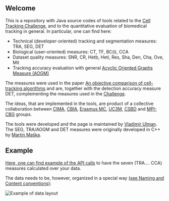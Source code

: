 Welcome
-------
This is a repository with Java source codes of tools related to the [Cell Tracking Challenge](http://www.celltrackingchallenge.net), and to the quantitative evaluation of biomedical tracking in general.
In particular, one can find here:

* Technical (developer-oriented) tracking and segmentation measures: TRA, SEG, DET
* Biological (user-oriented) measures: CT, TF, BC(i), CCA
* Dataset quality measures: SNR, CR, Hetb, Heti, Res, Sha, Den, Cha, Ove, Mit
* Tracking accuracy evaluation with general [Acyclic Oriented Graphs Measure (AOGM)](http://journals.plos.org/plosone/article?id=10.1371/journal.pone.0144959)

The measures were used in the paper [An objective comparison of cell-tracking algorithms](http://dx.doi.org/10.1038/nmeth.4473) and are,
together with the detection accuracy measure DET, complementing the measures used in the [Challenge](http://www.celltrackingchallenge.net).

The ideas, that are implemented in the tools, are product of a collective collaboration between [CIMA](http://www.cima.es),
[CBIA](http://cbia.fi.muni.cz), [Erasmus MC](https://www.erasmusmc.nl/oic/?lang=en), [UC3M](https://www.uc3m.es),
[CSBD](http://www.csbdresden.de/) and [MPI-CBG](http://mpi-cbg.de) groups.

The tools were developed and the page is maintained by [Vladimír Ulman](http://www.fi.muni.cz/~xulman/).
The SEG, TRA/AOGM and DET measures were originally developed in C++ by [Martin Maška](http://cbia.fi.muni.cz/).

Example
-------
[Here, one can find example of the API calls](https://github.com/CellTrackingChallenge/measures/blob/e4ac070475b7c50d0d89aecf3c4e74396437eda4/src/test/java/net/celltrackingchallenge/measures/TestMeasures.java#L74) to have the seven (TRA.... CCA) measures calculated over your data.

The data needs to be, however, organized in a special way [(see Naming and Content conventions)](http://public.celltrackingchallenge.net/documents/Naming%20and%20file%20content%20conventions.pdf):

![Example of data layout](src/test/java/net/celltrackingchallenge/measures/test_data.png)
